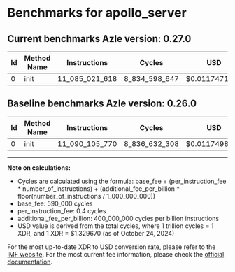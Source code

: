 # Benchmarks for apollo_server

## Current benchmarks Azle version: 0.27.0

| Id  | Method Name | Instructions   | Cycles        | USD           | USD/Million Calls | Change                                |
| --- | ----------- | -------------- | ------------- | ------------- | ----------------- | ------------------------------------- |
| 0   | init        | 11_085_021_618 | 8_834_598_647 | $0.0117471008 | $11_747.10        | <font color="green">-5_084_152</font> |

## Baseline benchmarks Azle version: 0.26.0

| Id  | Method Name | Instructions   | Cycles        | USD           | USD/Million Calls |
| --- | ----------- | -------------- | ------------- | ------------- | ----------------- |
| 0   | init        | 11_090_105_770 | 8_836_632_308 | $0.0117498049 | $11_749.80        |

---

**Note on calculations:**

- Cycles are calculated using the formula: base_fee + (per_instruction_fee \* number_of_instructions) + (additional_fee_per_billion \* floor(number_of_instructions / 1_000_000_000))
- base_fee: 590_000 cycles
- per_instruction_fee: 0.4 cycles
- additional_fee_per_billion: 400_000_000 cycles per billion instructions
- USD value is derived from the total cycles, where 1 trillion cycles = 1 XDR, and 1 XDR = $1.329670 (as of October 24, 2024)

For the most up-to-date XDR to USD conversion rate, please refer to the [IMF website](https://www.imf.org/external/np/fin/data/rms_sdrv.aspx).
For the most current fee information, please check the [official documentation](https://internetcomputer.org/docs/current/developer-docs/gas-cost#execution).

